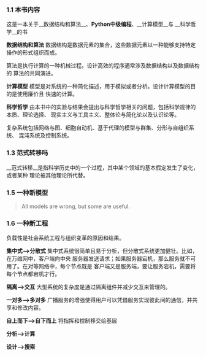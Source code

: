 ### 1.1 本书内容 ###
这是一本关于__数据结构和算法__、__Python中级编程__、__计算模型__与
__科学哲学__的书

__数据结构和算法__
数据结构是数据元素的集合，这些数据元素以一种能够支持特定操作的形式组织而成。

算法是执行计算的一种机械过程。设计高效的程序通常涉及数据结构以及数据结构的
算法的共同演进。

__计算模型__
模型是对系统的一种简化描述，用于模拟或者分析。设计计算模型的目的是使用廉价且
快速的计算。

__科学哲学__
由本书中的实验与结果会提出与科学哲学相关的问题，包括科学规律的本质、理论选择、
现实主义与工具主义、整体论与简化论以及认识论等。

复杂系统包括网络与图、细胞自动机、基于代理的模型与群集、分形与自组织系统、
混沌系统及控制系统。

### 1.3 范式转移吗 ###
__范式转移__是指科学历史中的一个过程，其中某个领域的基本假定发生了变化，或者某种
理论被其他理论所代替。

### 1.5 一种新模型 ###
> All models are wrong, but some are useful.

### 1.6 一种新工程 ###
负载性是社会系统工程与组织变革的原因和结果。

__集中式-->分散式__
集中式系统很简单且易于分析，但分散式系统更加健壮。比如，在万维网中，客户端向中央
服务器发送请求；如果服务器宕机，那么服务就不可用了。在对等网络中，每个节点既是
客户端又是服务端，要让服务宕机，需要将每个节点都宕机才行。

__隔离-->交互__
大型系统的复杂度是通过隔离组件并减少交互来管理的。

__一对多-->多对多__
广播服务的增强使得用户可以凭借服务实现彼此间的通信，并共享和修改内容。

__自上而下-->自下而上__
将指挥和控制移交给基层

__分析-->计算__

__设计-->搜索__



